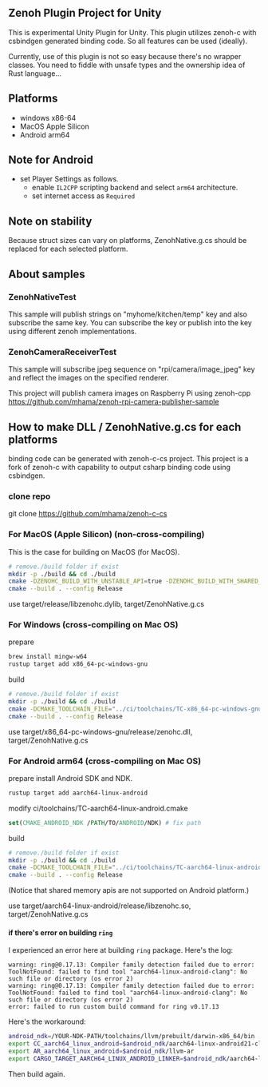 ## Zenoh Plugin Project for Unity

This is experimental Unity Plugin for Unity.
This plugin utilizes zenoh-c with csbindgen generated binding code. So all features can be used (ideally).

Currently, use of this plugin is not so easy because there's no wrapper classes. You need to fiddle with unsafe types and the ownership idea of Rust language...

## Platforms

* windows x86-64
* MacOS Apple Silicon
* Android arm64

## Note for Android

* set Player Settings as follows.
  * enable `IL2CPP` scripting backend and select `arm64` architecture.
  * set internet access as `Required`

## Note on stability

Because struct sizes can vary on platforms, ZenohNative.g.cs should be replaced for each selected platform.

## About samples

### ZenohNativeTest

This sample will publish strings on "myhome/kitchen/temp" key and also subscribe the same key.
You can subscribe the key or publish into the key using different zenoh implementations.

### ZenohCameraReceiverTest

This sample will subscribe jpeg sequence on "rpi/camera/image_jpeg" key and reflect the images on the specified renderer.

This project will publish camera images on Raspberry Pi using zenoh-cpp
https://github.com/mhama/zenoh-rpi-camera-publisher-sample

## How to make DLL / ZenohNative.g.cs for each platforms

binding code can be generated with zenoh-c-cs project. This project is a fork of zenoh-c with capability to output csharp binding code using csbindgen.

### clone repo

git clone https://github.com/mhama/zenoh-c-cs

### For MacOS (Apple Silicon) (non-cross-compiling)

This is the case for building on MacOS (for MacOS).

```sh
# remove./build folder if exist
mkdir -p ./build && cd ./build
cmake -DZENOHC_BUILD_WITH_UNSTABLE_API=true -DZENOHC_BUILD_WITH_SHARED_MEMORY=true ..  -GNinja
cmake --build . --config Release
```

use target/release/libzenohc.dylib, target/ZenohNative.g.cs

### For Windows (cross-compiling on Mac OS)

prepare

```sh
brew install mingw-w64
rustup target add x86_64-pc-windows-gnu
```

build

```sh
# remove./build folder if exist
mkdir -p ./build && cd ./build
cmake -DCMAKE_TOOLCHAIN_FILE="../ci/toolchains/TC-x86_64-pc-windows-gnu.cmake" -DZENOHC_BUILD_WITH_SHARED_MEMORY=ON -DZENOHC_BUILD_WITH_UNSTABLE_API=ON ..
cmake --build . --config Release
```

use target/x86_64-pc-windows-gnu/release/zenohc.dll, target/ZenohNative.g.cs

### For Android arm64 (cross-compiling on Mac OS)

prepare
install Android SDK and NDK.

```sh
rustup target add aarch64-linux-android
```

modify ci/toolchains/TC-aarch64-linux-android.cmake
```cmake
set(CMAKE_ANDROID_NDK /PATH/TO/ANDROID/NDK) # fix path
```

build

```sh
# remove./build folder if exist
mkdir -p ./build && cd ./build
cmake -DCMAKE_TOOLCHAIN_FILE="../ci/toolchains/TC-aarch64-linux-android.cmake" -DZENOHC_BUILD_WITH_UNSTABLE_API=ON ..
cmake --build . --config Release
```

(Notice that shared memory apis are not supported on Android platform.)

use target/aarch64-linux-android/release/libzenohc.so, target/ZenohNative.g.cs

#### if there's error on building `ring`

I experienced an error here at building `ring` package. Here's the log:

```
warning: ring@0.17.13: Compiler family detection failed due to error: ToolNotFound: failed to find tool "aarch64-linux-android-clang": No such file or directory (os error 2)
warning: ring@0.17.13: Compiler family detection failed due to error: ToolNotFound: failed to find tool "aarch64-linux-android-clang": No such file or directory (os error 2)
error: failed to run custom build command for ring v0.17.13
```

Here's the workaround:

```sh
android_ndk=/YOUR-NDK-PATH/toolchains/llvm/prebuilt/darwin-x86_64/bin
export CC_aarch64_linux_android=$android_ndk/aarch64-linux-android21-clang
export AR_aarch64_linux_android=$android_ndk/llvm-ar
export CARGO_TARGET_AARCH64_LINUX_ANDROID_LINKER=$android_ndk/aarch64-linux-android21-clang
```

Then build again.
